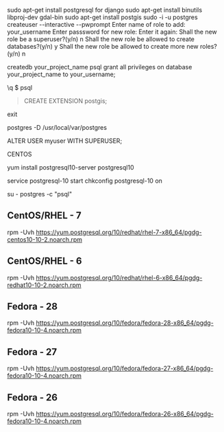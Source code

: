 sudo apt-get install postgresql
 for django
sudo apt-get install binutils libproj-dev gdal-bin
sudo apt-get install postgis
sudo -i -u postgres
createuser --interactive --pwprompt
Enter name of role to add: your_username
Enter passsword for new role:
Enter it again:
Shall the new role be a superuser?(y/n) n
Shall the new role be allowed to create databases?(y/n) y
Shall the new role be allowed to create more new roles?(y/n) n


createdb your_project_name
psql
grant all privileges on database your_project_name to your_username;

\q
$ psql <db name>
> CREATE EXTENSION postgis;

exit

postgres -D /usr/local/var/postgres

ALTER USER myuser WITH SUPERUSER;


CENTOS

yum install postgresql10-server postgresql10

service postgresql-10 start
chkconfig postgresql-10 on

su - postgres -c "psql"


## CentOS/RHEL - 7
rpm -Uvh https://yum.postgresql.org/10/redhat/rhel-7-x86_64/pgdg-centos10-10-2.noarch.rpm

## CentOS/RHEL - 6
rpm -Uvh https://yum.postgresql.org/10/redhat/rhel-6-x86_64/pgdg-redhat10-10-2.noarch.rpm

## Fedora - 28
rpm -Uvh https://yum.postgresql.org/10/fedora/fedora-28-x86_64/pgdg-fedora10-10-4.noarch.rpm

## Fedora - 27
rpm -Uvh https://yum.postgresql.org/10/fedora/fedora-27-x86_64/pgdg-fedora10-10-4.noarch.rpm

## Fedora - 26
rpm -Uvh https://yum.postgresql.org/10/fedora/fedora-26-x86_64/pgdg-fedora10-10-4.noarch.rpm
